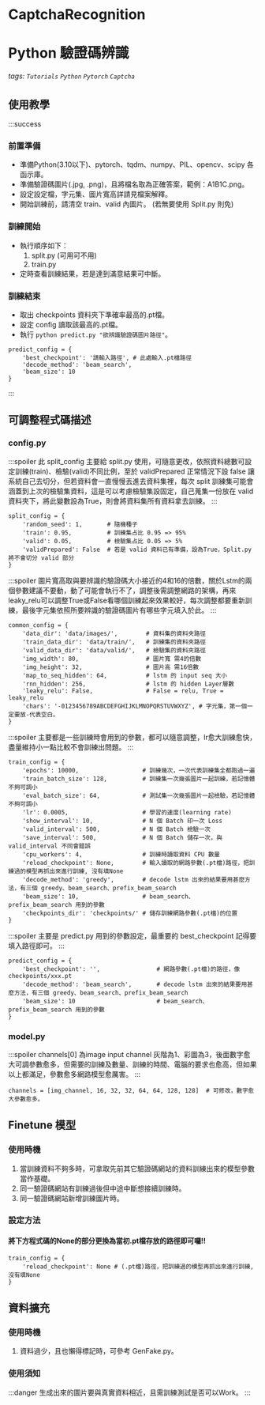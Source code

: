 # CaptchaRecognition
# Python 驗證碼辨識
###### tags: `Tutorials` `Python` `Pytorch` `Captcha`

## 使用教學
:::success
### 前置準備
* 準備Python(3.10以下)、pytorch、tqdm、numpy、PIL、opencv、scipy 各函示庫。
* 準備驗證碼圖片(.jpg, .png)，且將檔名取為正確答案，範例：A1B1C.png。
* 設定設定檔，字元集、圖片寬高詳請見檔案解釋。
* 開始訓練前，請清空 train、valid 內圖片。 (若無要使用 <span>Split.py</span> 則免)
### 訓練開始
* 執行順序如下：
    1. <span>split.py</span> (可用可不用)
    2. <span>train.py</span>
* 定時查看訓練結果，若是達到滿意結果可中斷。
### 訓練結束
* 取出 checkpoints 資料夾下準確率最高的.pt檔。
* 設定 config 讀取該最高的.pt檔。
* 執行 ``python predict.py "欲辨識驗證碼圖片路徑"``。

```python=43
predict_config = {
    'best_checkpoint': '請輸入路徑', # 此處輸入.pt檔路徑
    'decode_method': 'beam_search',
    'beam_size': 10
}
```
:::

## 可調整程式碼描述
### <span>config.py</span>
:::spoiler
此 split_config 主要給 <span>split.py</span> 使用，可隨意更改，依照資料總數可設定訓練(train)、檢驗(valid)不同比例，至於 validPrepared 正常情況下設 false 讓系統自己去切分，但若資料會一直慢慢丟進去資料集裡，每次 split 訓練集可能會涵蓋到上次的檢驗集資料，這是可以考慮檢驗集設固定，自己蒐集一份放在 valid 資料夾下，將此變數設為True，則會將資料集所有資料拿去訓練。
:::
```python=1
split_config = {
    'random_seed': 1,       # 隨機種子
    'train': 0.95,          # 訓練集占比 0.95 => 95%
    'valid': 0.05,          # 檢驗集占比 0.05 => 5%
    'validPrepared': False  # 若是 valid 資料已有準備，設為True，Split.py 將不會切分 valid 部分
}
```
:::spoiler
圖片寬高取與要辨識的驗證碼大小接近的4和16的倍數，關於Lstm的兩個參數建議不要動，動了可能會執行不了，調整後需調整網路的架構，再來leaky_relu可以調整True或False看哪個訓練起來效果較好，每次調整都要重新訓練，最後字元集依照所要辨識的驗證碼圖片有哪些字元填入於此。
:::
```python=8
common_config = {
    'data_dir': 'data/images/',        # 資料集的資料夾路徑
    'train_data_dir': 'data/train/',   # 訓練集的資料夾路徑
    'valid_data_dir': 'data/valid/',   # 檢驗集的資料夾路徑
    'img_width': 80,                   # 圖片寬 需4的倍數
    'img_height': 32,                  # 圖片高 需16倍數
    'map_to_seq_hidden': 64,           # lstm 的 input seq 大小
    'rnn_hidden': 256,                 # lstm 的 hidden Layer層數
    'leaky_relu': False,               # False = relu, True = leaky_relu
    'chars': '-0123456789ABCDEFGHIJKLMNOPQRSTUVWXYZ', # 字元集，第一個一定要放-代表空白。
}
```
:::spoiler
主要都是一些訓練時會用到的參數，都可以隨意調整，lr愈大訓練愈快，盡量維持小一點比較不會訓練出問題。
:::
```python=20
train_config = {
    'epochs': 10000,                  # 訓練幾次，一次代表訓練集全都跑過一遍
    'train_batch_size': 128,          # 訓練集一次幾張圖片一起訓練，若記憶體不夠可調小
    'eval_batch_size': 64,            # 測試集一次幾張圖片一起檢驗，若記憶體不夠可調小
    'lr': 0.0005,                     # 學習的速度(learning rate)
    'show_interval': 10,              # N 個 Batch 印一次 Loss
    'valid_interval': 500,            # N 個 Batch 檢驗一次
    'save_interval': 500,             # N 個 Batch 儲存一次，與 valid_interval 不同會錯誤
    'cpu_workers': 4,                 # 訓練時讀取資料 CPU 數量
    'reload_checkpoint': None,        # 輸入讀取的網路參數(.pt檔)路徑，把訓練過的模型再抓出來進行訓練, 沒有填None
    'decode_method': 'greedy',        # decode lstm 出來的結果要用甚麼方法，有三個 greedy、beam_search、prefix_beam_search
    'beam_size': 10,                  # beam_search、prefix_beam_search 用到的參數
    'checkpoints_dir': 'checkpoints/' # 儲存訓練網路參數(.pt檔)的位置
}
```
:::spoiler
主要是 <span>predict.py</span> 用到的參數設定，最重要的 best_checkpoint 記得要填入路徑即可。
:::
```python=36
predict_config = {
    'best_checkpoint': '',                # 網路參數(.pt檔)的路徑，像checkpoints/xxx.pt
    'decode_method': 'beam_search',       # decode lstm 出來的結果要用甚麼方法，有三個 greedy、beam_search、prefix_beam_search
    'beam_size': 10                       # beam_search、prefix_beam_search 用到的參數
}
```

### <span>model.py</span>
:::spoiler
channels[0] 為image input channel 灰階為1、彩圖為3，後面數字愈大可調參數愈多，但需要的訓練及數量、訓練的時間、電腦的要求也愈高，但如果以上都滿足，參數愈多網路模型愈厲害。
:::
```python=24
channels = [img_channel, 16, 32, 32, 64, 64, 128, 128]  # 可修改，數字愈大參數愈多。
```

## Finetune 模型

### 使用時機

1. 當訓練資料不夠多時，可拿取先前其它驗證碼網站的資料訓練出來的模型參數當作基礎。
2. 同一驗證碼網站有訓練過後但中途中斷想接續訓練時。
3. 同一驗證碼網站新增訓練圖片時。

### 設定方法
#### 將下方程式碼的None的部分更換為當初.pt檔存放的路徑即可囉!!
``` python=1
train_config = {
    'reload_checkpoint': None # (.pt檔)路徑，把訓練過的模型再抓出來進行訓練, 沒有填None
}
```

## 資料擴充

### 使用時機
1. 資料過少，且也懶得標記時，可參考 <span>GenFake.py</span>。

### 使用須知
:::danger
生成出來的圖片要與真實資料相近，且需訓練測試是否可以Work。
:::










